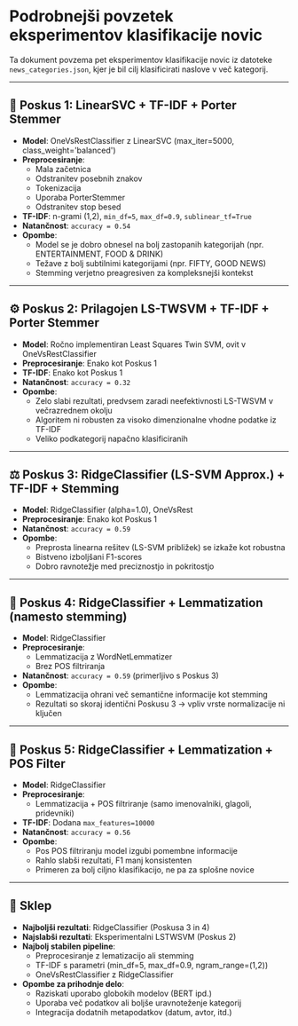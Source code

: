 # Podrobnejši povzetek eksperimentov klasifikacije novic

Ta dokument povzema pet eksperimentov klasifikacije novic iz datoteke `news_categories.json`, kjer je bil cilj klasificirati naslove v več kategorij.

---

## 🔬 Poskus 1: LinearSVC + TF-IDF + Porter Stemmer

- **Model**: OneVsRestClassifier z LinearSVC (max_iter=5000, class_weight='balanced')
- **Preprocesiranje**: 
  - Mala začetnica
  - Odstranitev posebnih znakov
  - Tokenizacija
  - Uporaba PorterStemmer
  - Odstranitev stop besed
- **TF-IDF**: n-grami (1,2), `min_df=5`, `max_df=0.9`, `sublinear_tf=True`
- **Natančnost**: `accuracy = 0.54`
- **Opombe**:
  - Model se je dobro obnesel na bolj zastopanih kategorijah (npr. ENTERTAINMENT, FOOD & DRINK)
  - Težave z bolj subtilnimi kategorijami (npr. FIFTY, GOOD NEWS)
  - Stemming verjetno preagresiven za kompleksnejši kontekst

---

## ⚙️ Poskus 2: Prilagojen LS-TWSVM + TF-IDF + Porter Stemmer

- **Model**: Ročno implementiran Least Squares Twin SVM, ovit v OneVsRestClassifier
- **Preprocesiranje**: Enako kot Poskus 1
- **TF-IDF**: Enako kot Poskus 1
- **Natančnost**: `accuracy = 0.32`
- **Opombe**:
  - Zelo slabi rezultati, predvsem zaradi neefektivnosti LS-TWSVM v večrazrednem okolju
  - Algoritem ni robusten za visoko dimenzionalne vhodne podatke iz TF-IDF
  - Veliko podkategorij napačno klasificiranih

---

## ⚖️ Poskus 3: RidgeClassifier (LS-SVM Approx.) + TF-IDF + Stemming

- **Model**: RidgeClassifier (alpha=1.0), OneVsRest
- **Preprocesiranje**: Enako kot Poskus 1
- **Natančnost**: `accuracy = 0.59`
- **Opombe**:
  - Preprosta linearna rešitev (LS-SVM približek) se izkaže kot robustna
  - Bistveno izboljšani F1-scores
  - Dobro ravnotežje med preciznostjo in pokritostjo

---

## 🧠 Poskus 4: RidgeClassifier + Lemmatization (namesto stemming)

- **Model**: RidgeClassifier
- **Preprocesiranje**: 
  - Lemmatizacija z WordNetLemmatizer
  - Brez POS filtriranja
- **Natančnost**: `accuracy = 0.59` (primerljivo s Poskus 3)
- **Opombe**:
  - Lemmatizacija ohrani več semantične informacije kot stemming
  - Rezultati so skoraj identični Poskusu 3 → vpliv vrste normalizacije ni ključen

---

## 🧪 Poskus 5: RidgeClassifier + Lemmatization + POS Filter

- **Model**: RidgeClassifier
- **Preprocesiranje**:
  - Lemmatizacija + POS filtriranje (samo imenovalniki, glagoli, pridevniki)
- **TF-IDF**: Dodana `max_features=10000`
- **Natančnost**: `accuracy = 0.56`
- **Opombe**:
  - Pos POS filtriranju model izgubi pomembne informacije
  - Rahlo slabši rezultati, F1 manj konsistenten
  - Primeren za bolj ciljno klasifikacijo, ne pa za splošne novice

---

## 📌 Sklep

- **Najboljši rezultati**: RidgeClassifier (Poskusa 3 in 4)
- **Najslabši rezultati**: Eksperimentalni LSTWSVM (Poskus 2)
- **Najbolj stabilen pipeline**:
  - Preprocesiranje z lematizacijo ali stemming
  - TF-IDF s parametri (min_df=5, max_df=0.9, ngram_range=(1,2))
  - OneVsRestClassifier z RidgeClassifier
- **Opombe za prihodnje delo**:
  - Raziskati uporabo globokih modelov (BERT ipd.)
  - Uporaba več podatkov ali boljše uravnoteženje kategorij
  - Integracija dodatnih metapodatkov (datum, avtor, itd.)

